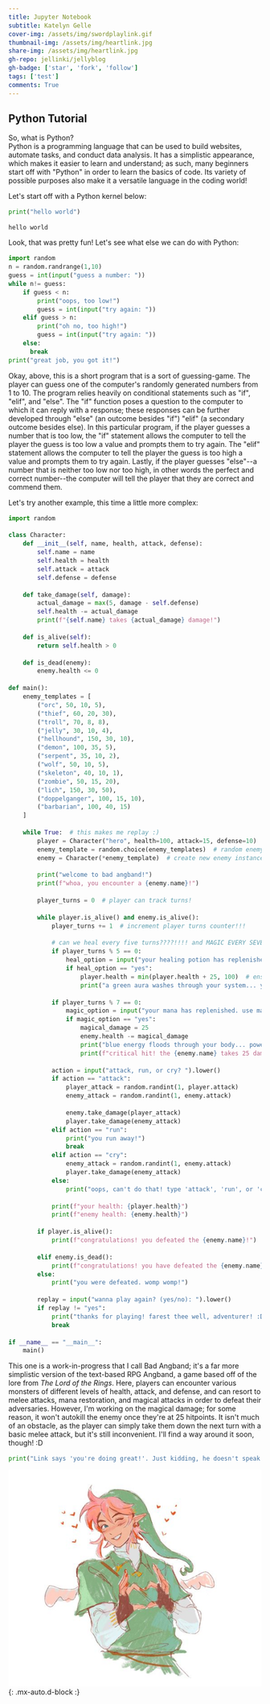 ```yaml
---
title: Jupyter Notebook
subtitle: Katelyn Gelle
cover-img: /assets/img/swordplaylink.gif
thumbnail-img: /assets/img/heartlink.jpg
share-img: /assets/img/heartlink.jpg
gh-repo: jellinki/jellyblog
gh-badge: ['star', 'fork', 'follow']
tags: ['test']
comments: True
---
```


## Python Tutorial

So, what is Python?  
Python is a programming language that can be used to build websites, automate tasks, and conduct data analysis. It has a simplistic appearance, which makes it easier to learn and understand; as such, many beginners start off with "Python" in order to learn the basics of code. Its variety of possible purposes also make it a versatile language in the coding world!  

Let's start off with a Python kernel below:

```python
print("hello world")
```

    hello world


Look, that was pretty fun! Let's see what else we can do with Python:


```python
import random
n = random.randrange(1,10)
guess = int(input("guess a number: "))
while n!= guess:
    if guess < n:
        print("oops, too low!")
        guess = int(input("try again: "))
    elif guess > n:
        print("oh no, too high!")
        guess = int(input("try again: "))
    else:
      break
print("great job, you got it!")
```

Okay, above, this is a short program that is a sort of guessing-game. The player can guess one of the computer's randomly generated numbers from 1 to 10. The program relies heavily on conditional statements such as "if", "elif", and "else". The "if" function poses a question to the computer to which it can reply with a response; these responses can be further developed through "else" (an outcome besides "if") "elif" (a secondary outcome besides else). In this particular program, if the player guesses a number that is too low, the "if" statement allows the computer to tell the player the guess is too low a value and prompts them to try again. The "elif" statement allows the computer to tell the player the guess is too high a value and prompts them to try again. Lastly, if the player guesses "else"--a number that is neither too low nor too high, in other words the perfect and correct number--the computer will tell the player that they are correct and commend them.

Let's try another example, this time a little more complex:

```python
import random

class Character:
    def __init__(self, name, health, attack, defense):
        self.name = name
        self.health = health
        self.attack = attack
        self.defense = defense

    def take_damage(self, damage):
        actual_damage = max(5, damage - self.defense)
        self.health -= actual_damage
        print(f"{self.name} takes {actual_damage} damage!")

    def is_alive(self):
        return self.health > 0
    
    def is_dead(enemy):
        enemy.health <= 0

def main():
    enemy_templates = [
        ("orc", 50, 10, 5),
        ("thief", 60, 20, 30),
        ("troll", 70, 8, 8),
        ("jelly", 30, 10, 4),
        ("hellhound", 150, 30, 10),
        ("demon", 100, 35, 5),
        ("serpent", 35, 10, 2),
        ("wolf", 50, 10, 5),
        ("skeleton", 40, 10, 1),
        ("zombie", 50, 15, 20),
        ("lich", 150, 30, 50),
        ("doppelganger", 100, 15, 10),
        ("barbarian", 100, 40, 15)
    ]

    while True:  # this makes me replay :)
        player = Character("hero", health=100, attack=15, defense=10)
        enemy_template = random.choice(enemy_templates)  # random enemy template
        enemy = Character(*enemy_template)  # create new enemy instance LFGGG

        print("welcome to bad angband!")
        print(f"whoa, you encounter a {enemy.name}!")

        player_turns = 0  # player can track turns!

        while player.is_alive() and enemy.is_alive():
            player_turns += 1  # increment player turns counter!!!

            # can we heal every five turns????!!!! and MAGIC EVERY SEVEN????
            if player_turns % 5 == 0:
                heal_option = input("your healing potion has replenished. heal now? (yes/no): ").lower()
                if heal_option == "yes":
                    player.health = min(player.health + 25, 100)  # ensure health doesn't exceed 100
                    print("a green aura washes through your system... you feel rejuvenated!")

            if player_turns % 7 == 0:
                magic_option = input("your mana has replenished. use magical attack? (yes/no): ").lower()
                if magic_option == "yes":
                    magical_damage = 25
                    enemy.health -= magical_damage
                    print("blue energy floods through your body... power blasts your enemy!")
                    print(f"critical hit! the {enemy.name} takes 25 damage!")

            action = input("attack, run, or cry? ").lower()
            if action == "attack":
                player_attack = random.randint(1, player.attack)
                enemy_attack = random.randint(1, enemy.attack)

                enemy.take_damage(player_attack)
                player.take_damage(enemy_attack)
            elif action == "run":
                print("you run away!")
                break
            elif action == "cry":
                enemy_attack = random.randint(1, enemy.attack)
                player.take_damage(enemy_attack)
            else:
                print("oops, can't do that! type 'attack', 'run', or 'cry'.")

            print(f"your health: {player.health}")
            print(f"enemy health: {enemy.health}")

        if player.is_alive():
            print(f"congratulations! you defeated the {enemy.name}!")

        elif enemy.is_dead():
            print(f"congratulations! you have defeated the {enemy.name}!")
        else:
            print("you were defeated. womp womp!")

        replay = input("wanna play again? (yes/no): ").lower()
        if replay != "yes":
            print("thanks for playing! farest thee well, adventurer! :D")
            break

if __name__ == "__main__":
    main()
```

This one is a work-in-progress that I call Bad Angband; it's a far more simplistic version of the text-based RPG Angband, a game based off of the lore from *The Lord of the Rings*. Here, players can encounter various monsters of different levels of health, attack, and defense, and can resort to melee attacks, mana restoration, and magical attacks in order to defeat their adversaries. However, I'm working on the magical damage; for some reason, it won't autokill the enemy once they're at 25 hitpoints. It isn't much of an obstacle, as the player can simply take them down the next turn with a basic melee attack, but it's still inconvenient. I'll find a way around it soon, though! :D

```python
print("Link says 'you're doing great!'. Just kidding, he doesn't speak.")
```

![Heart Link](/assets/img/heartlink.jpg "Hyah!"){: .mx-auto.d-block :}